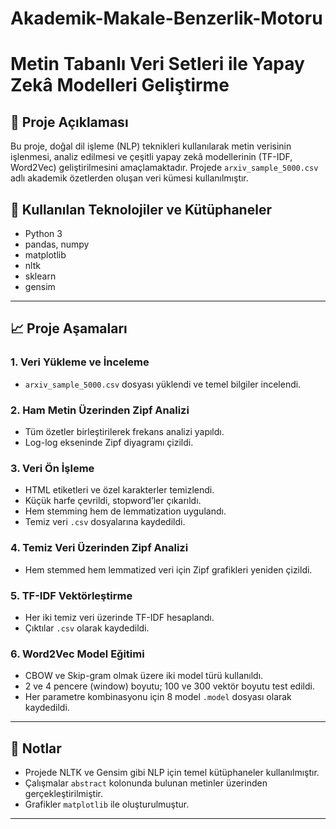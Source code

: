 # Akademik-Makale-Benzerlik-Motoru
# Metin Tabanlı Veri Setleri ile Yapay Zekâ Modelleri Geliştirme

## 📌 Proje Açıklaması

Bu proje, doğal dil işleme (NLP) teknikleri kullanılarak metin verisinin işlenmesi, analiz edilmesi ve çeşitli yapay zekâ modellerinin (TF-IDF, Word2Vec) geliştirilmesini amaçlamaktadır. Projede `arxiv_sample_5000.csv` adlı akademik özetlerden oluşan veri kümesi kullanılmıştır.

## 🔧 Kullanılan Teknolojiler ve Kütüphaneler

- Python 3
- pandas, numpy
- matplotlib
- nltk
- sklearn
- gensim

---

## 📈 Proje Aşamaları

### 1. Veri Yükleme ve İnceleme
- `arxiv_sample_5000.csv` dosyası yüklendi ve temel bilgiler incelendi.

### 2. Ham Metin Üzerinden Zipf Analizi
- Tüm özetler birleştirilerek frekans analizi yapıldı.
- Log-log ekseninde Zipf diyagramı çizildi.

### 3. Veri Ön İşleme
- HTML etiketleri ve özel karakterler temizlendi.
- Küçük harfe çevrildi, stopword’ler çıkarıldı.
- Hem stemming hem de lemmatization uygulandı.
- Temiz veri `.csv` dosyalarına kaydedildi.

### 4. Temiz Veri Üzerinden Zipf Analizi
- Hem stemmed hem lemmatized veri için Zipf grafikleri yeniden çizildi.

### 5. TF-IDF Vektörleştirme
- Her iki temiz veri üzerinde TF-IDF hesaplandı.
- Çıktılar `.csv` olarak kaydedildi.

### 6. Word2Vec Model Eğitimi
- CBOW ve Skip-gram olmak üzere iki model türü kullanıldı.
- 2 ve 4 pencere (window) boyutu; 100 ve 300 vektör boyutu test edildi.
- Her parametre kombinasyonu için 8 model `.model` dosyası olarak kaydedildi.

---

## 📌 Notlar

- Projede NLTK ve Gensim gibi NLP için temel kütüphaneler kullanılmıştır.
- Çalışmalar `abstract` kolonunda bulunan metinler üzerinden gerçekleştirilmiştir.
- Grafikler `matplotlib` ile oluşturulmuştur.

---





